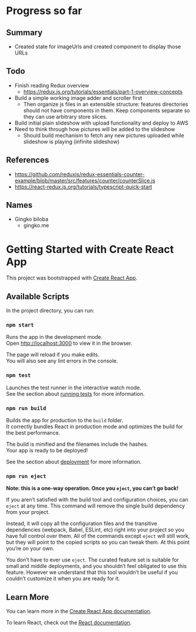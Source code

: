 # Progress so far

## Summary

- Created state for imageUrls and created component to display those URLs

## Todo

- Finish reading Redux overview
  - https://redux.js.org/tutorials/essentials/part-1-overview-concepts
- Build a simple working image adder and scroller first
  - Then organize js files in an extensible structure: features directories
    should not have components in them. Keep components separate so they can
    use arbitrary store slices.
- Build initial plain slideshow with upload functionality and deploy to AWS
- Need to think through how pictures will be added to the slideshow
  - Should build mechanism to fetch any new pictures uploaded while slideshow is playing (infinite slideshow)


## References
- https://github.com/reduxjs/redux-essentials-counter-example/blob/master/src/features/counter/counterSlice.js
- https://react-redux.js.org/tutorials/typescript-quick-start

## Names
- Gingko biloba
  - gingko.me



# Getting Started with Create React App

This project was bootstrapped with [Create React App](https://github.com/facebook/create-react-app).

## Available Scripts

In the project directory, you can run:

### `npm start`

Runs the app in the development mode.\
Open [http://localhost:3000](http://localhost:3000) to view it in the browser.

The page will reload if you make edits.\
You will also see any lint errors in the console.

### `npm test`

Launches the test runner in the interactive watch mode.\
See the section about [running tests](https://facebook.github.io/create-react-app/docs/running-tests) for more information.

### `npm run build`

Builds the app for production to the `build` folder.\
It correctly bundles React in production mode and optimizes the build for the best performance.

The build is minified and the filenames include the hashes.\
Your app is ready to be deployed!

See the section about [deployment](https://facebook.github.io/create-react-app/docs/deployment) for more information.

### `npm run eject`

**Note: this is a one-way operation. Once you `eject`, you can’t go back!**

If you aren’t satisfied with the build tool and configuration choices, you can `eject` at any time. This command will remove the single build dependency from your project.

Instead, it will copy all the configuration files and the transitive dependencies (webpack, Babel, ESLint, etc) right into your project so you have full control over them. All of the commands except `eject` will still work, but they will point to the copied scripts so you can tweak them. At this point you’re on your own.

You don’t have to ever use `eject`. The curated feature set is suitable for small and middle deployments, and you shouldn’t feel obligated to use this feature. However we understand that this tool wouldn’t be useful if you couldn’t customize it when you are ready for it.

## Learn More

You can learn more in the [Create React App documentation](https://facebook.github.io/create-react-app/docs/getting-started).

To learn React, check out the [React documentation](https://reactjs.org/).
